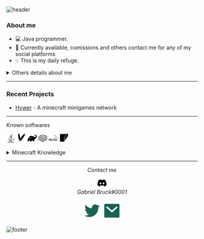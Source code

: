 <img src="https://external-content.duckduckgo.com/iu/?u=https%3A%2F%2Fmobatia.com%2Fwp-content%2Fuploads%2F2020%2F07%2Fjava.jpg&f=1&nofb=1" alt="header">

### About me

- 💻 Java programmer.
- 💬 Currently available, comissions and others contact me for any of my social platforms
- 💡 This is my daily refuge.

<details>
  <summary>Others details about me</summary>
  <br>
  - Designer in spare time.
  <br>
    - Composer.
</details>

---

### Recent Projects

- [Hywer](https://hywer.net) - A minecraft minigames network
---

Known softwares
<p align="left">
  <img src="https://raw.githubusercontent.com/sirgenex/sirgenex/main/softwares/java.svg" alt="Java" width="24" height="24"/> 
  <img src="https://raw.githubusercontent.com/sirgenex/sirgenex/main/softwares/maven.svg" alt="Maven" width="24" height="24"/> 
  <img src="https://raw.githubusercontent.com/sirgenex/sirgenex/main/softwares/gradle.svg" alt="Gradle" width="24" height="24"/> 
  <img src="https://raw.githubusercontent.com/sirgenex/sirgenex/main/softwares/redis.svg" alt="Redis" width="24" height="24"/> 
  <img src="https://raw.githubusercontent.com/sirgenex/sirgenex/main/softwares/mysql.svg" alt="MySQL" width="24" height="24"/>
  <img src="https://raw.githubusercontent.com/sirgenex/sirgenex/main/softwares/sqlite.svg" alt="SQLite" width="24" height="24"/>  
</p>

<details>
  <summary>Minecraft Knowledge</summary>
  
  <br><img src="https://raw.githubusercontent.com/sirgenex/sirgenex/main/minecraft/spigot.png" alt="Spigot" width="24" height="24"/>  Spigot
  <br><img src="https://raw.githubusercontent.com/sirgenex/sirgenex/main/minecraft/bukkit.jfif" alt="Bukkit" width="24" height="24"/>  Bukkit
<br><img src="https://raw.githubusercontent.com/sirgenex/sirgenex/main/minecraft/bungeecord.png" alt="BungeeCord" width="24" height="24"/>  BungeeCord
<br><br>- MySQL, SQLLite and I'm studying Redis.
<br><br>I have 2 years of experience in Java development.
</details>

---

<p align="center">
  <i>Contact me</i>
</p>
    
<p align="center">
  <img width="24" src="https://raw.githubusercontent.com/sirgenex/sirgenex/main/contacts/discord.svg" alt="Discord">
  <br>  
    <i>Gabriel Bruck#0001</i>
  <br><br>
    <a href="https://twitter.com/fromgaabriel" alt="Twitter"><img src="https://raw.githubusercontent.com/sirgenex/sirgenex/main/contacts/twitter.svg"></a>
    <a href="mailto:gabrielcorreabruck@gmail.com" alt="Email"><img src="https://raw.githubusercontent.com/sirgenex/sirgenex/main/contacts/mail.svg"></a>
</p>

<img src="https://external-content.duckduckgo.com/iu/?u=http%3A%2F%2Fwww.indianmesh.com%2Fimages%2Fbanner%2Fjava.jpg&f=1&nofb=1" alt="footer">
